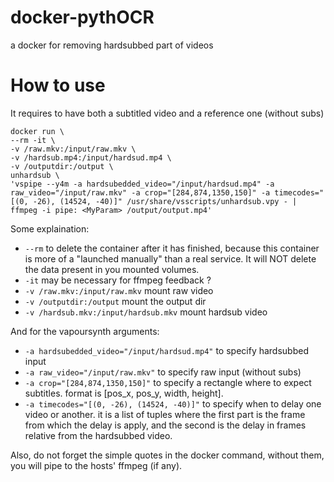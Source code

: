 # docker-pythOCR
a docker for removing hardsubbed part of videos


How to use
==========

It requires to have both a subtitled video and a reference one (without subs)

```
docker run \
--rm -it \
-v /raw.mkv:/input/raw.mkv \
-v /hardsub.mp4:/input/hardsud.mp4 \
-v /outputdir:/output \
unhardsub \
'vspipe --y4m -a hardsubedded_video="/input/hardsud.mp4" -a raw_video="/input/raw.mkv" -a crop="[284,874,1350,150]" -a timecodes="[(0, -26), (14524, -40)]" /usr/share/vsscripts/unhardsub.vpy - | ffmpeg -i pipe: <MyParam> /output/output.mp4'
```

Some explaination:
- `--rm` to delete the container after it has finished, because this container is more of a "launched manually" than a real service. It will NOT delete the data present in you mounted volumes.
- `-it` may be necessary for ffmpeg feedback ?
- `-v /raw.mkv:/input/raw.mkv` mount raw video
- `-v /outputdir:/output` mount the output dir
- `-v /hardsub.mkv:/input/hardsub.mkv` mount hardsub video

And for the vapoursynth arguments:
- `-a hardsubedded_video="/input/hardsud.mp4"` to specify hardsubbed input
- `-a raw_video="/input/raw.mkv"` to specify raw input (without subs)
- `-a crop="[284,874,1350,150]"` to specify a rectangle where to expect subtitles. format is [pos_x, pos_y, width, height].
- `-a timecodes="[(0, -26), (14524, -40)]"` to specify when to delay one video or another. it is a list of tuples where the first part is the frame from which the delay is apply, and the second is the delay in frames relative from the hardsubbed video.

Also, do not forget the simple quotes in the docker command, without them, you will pipe to the hosts' ffmpeg (if any).